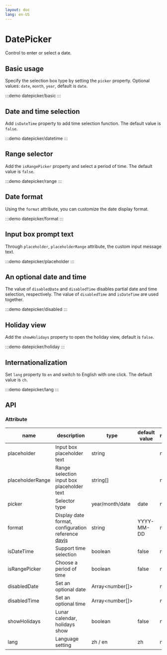 ```yaml
---
layout: doc
lang: en-US
---
```


# DatePicker

Control to enter or select a date.

## Basic usage

Specify the selection box type by setting the `picker` property. Optional values: `date`, `month`, `year`, default is `date`.

:::demo
datepicker/basic
:::

## Date and time selection

Add `isDateTime` property to add time selection function. The default value is `false`.

:::demo
datepicker/datetime
:::

## Range selector

Add the `isRangePicker` property and select a period of time. The default value is `false`.

:::demo
datepicker/range
:::

## Date format

Using the `format` attribute, you can customize the date display format.

:::demo
datepicker/format
:::

## Input box prompt text

Through `placeholder`, `placeholderRange` attribute, the custom input message text.

:::demo
datepicker/placeholder
:::

## An optional date and time

The value of `disabledDate` and `disabledTime` disables partial date and time selection, respectively. The value of `disabledTime` and `isDateTime` are used together.

:::demo
datepicker/disabled
:::

## Holiday view

Add the `showHolidays` property to open the holiday view, default is `false`.

:::demo
datepicker/holiday
:::

## Internationalization

Set `lang` property to `en` and switch to English with one click. The default value is `ch`.

:::demo
datepicker/lang
:::

## API

### Attribute

| name             | description                                                               | type            | default value | required |
| ---------------- | ------------------------------------------------------------------------- | --------------- | ------------- | -------- |
| placeholder      | Input box placeholder text                                                | string          |               | no       |
| placeholderRange | Range selection input box placeholder text                                | string[]        |               | no       |
| picker           | Selector type                                                             | year/month/date | date          | no       |
| format           | Display date format, configuration reference [dayjs](https://day.js.org/) | string          | YYYY-MM-DD    | no       |
| isDateTime       | Support time selection                                                    | boolean         | false         | no       |
| isRangePicker    | Choose a period of time                                                   | boolean         | false         | no       |
| disabledDate     | Set an optional date                                                      | Array<number[]> |               | no       |
| disabledTime     | Set an optional time                                                      | Array<number[]> |               | no       |
| showHolidays     | Lunar calendar, holidays show                                             | boolean         | false         | no       |
| lang             | Language setting                                                          | zh / en         | zh            | no       |
